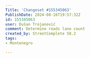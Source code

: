 ```yaml
---
Title: 'Changeset #155345063'
PublishDate: 2024-08-16T19:57:32Z
id: 155345063
user: Dušan Trojanović
comment: Determine roads lane count
created_by: StreetComplete 58.2
tags:
- Montenegro

---
```

